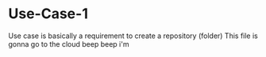 # Use-Case-1
Use case is basically a requirement to create a repository (folder) 
This file is gonna go to the cloud
beep beep i'm